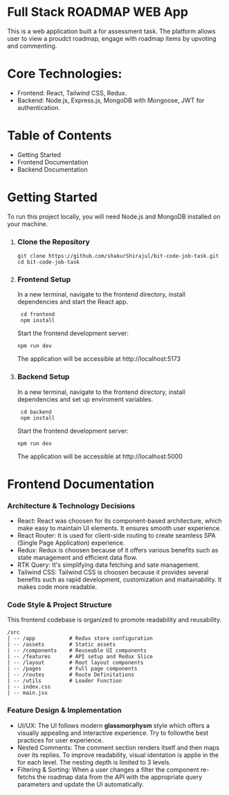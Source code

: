 # Full Stack ROADMAP WEB App

This is a web application built a for assessment task. The platform allows user to view a proudct roadmap, engage with roadmap items by upvoting and commenting.

# Core Technologies:

- Frontend: React, Tailwind CSS, Redux.
- Backend: Node.js, Express.js, MongoDB with Mongoose, JWT for authentication.

# Table of Contents

- Getting Started
- Frontend Documentation
- Backend Documentation

# Getting Started

To run this project locally, you will need Node.js and MongoDB installed on your machine.

1. ### Clone the Repository

   ```
   git clone https://github.com/shakurShirajul/bit-code-job-task.git
   cd bit-code-job-task
   ```

2. ### Frontend Setup
   In a new terminal, navigate to the frontend directory, install dependencies and start the React app.
   ```
    cd frontend
    npm install
   ```
   Start the frontend development server:
   ```
   npm run dev
   ```
   The application will be accessible at http://localhost:5173
3. ### Backend Setup
   In a new terminal, navigate to the frontend directory, install dependencies and set up enviroment variables.
   ```
    cd backend
    npm install
   ```
   Start the frontend development server:
   ```
   npm run dev
   ```
   The application will be accessible at http://localhost:5000

# Frontend Documentation

### Architecture & Technology Decisions

- React: React was choosen for its component-based architecture, which make easy to maintain UI elements. It ensures smooth user experience.
- React Router: It is used for client-side routing to create seamless SPA (Single Page Application) experience.
- Redux: Redux is choosen because of it offers various benefits such as state management and efficient data flow.
- RTK Query: It's simplifying data fetching and sate management.
- Tailwind CSS: Tailwind CSS is choosen because it provides several benefits such as rapid development, customization and maitainability. It makes code more readable.

### Code Style & Project Structure

This frontend codebase is organized to promote readability and reusability.

```
/src
| -- /app           # Redux store configuration
| -- /assets        # Static assets
| -- /components    # Reuseable UI components
| -- /features      # API setup and Redux Slice
| -- /layout        # Root layout components
| -- /pages         # Full page components
| -- /routes        # Route Definitations
| -- /utils         # Loader Function
| -- index.css
| -- main.jsx
```

### Feature Design & Implementation

- UI/UX: The UI follows modern **glassmorphysm** style which offers a visually appealing and interactive experience. Try to followthe best practices for user experience.
- Nested Comments: The comment section renders itself and then maps over its replies. To improve readability, visual identation is applie in the for each level. The nesting depth is limited to 3 levels.
- Filtering & Sorting: When a user changes a filter the component re-fetchs the roadmap data from the API with the appropriate query parameters and update the UI automatically.
